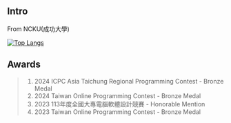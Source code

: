 
## Intro
From NCKU(成功大學)
<!--
[![](https://github-readme-stats.vercel.app/api?username=Smallyuyu&count_private=true)](https://github.com/anuraghazra/github-readme-stats)
-->
[![Top Langs](https://github-readme-stats.vercel.app/api/top-langs/?username=Smallyuyu&layout=donut)](https://github.com/Smallyuyu/github-readme-stats)
<!--
[![Top Langs](https://github-readme-stats.vercel.app/api/top-langs/?username=Smallyuyu&layout=compact)](https://github.com/Smallyuyu/github-readme-stats)
-->
## Awards
> 1. 2024 ICPC Asia Taichung Regional Programming Contest - Bronze Medal
> 2. 2024 Taiwan Online Programming Contest - Bronze Medal
> 3. 2023 113年度全國大專電腦軟體設計競賽 - Honorable Mention
> 4. 2023 Taiwan Online Programming Contest - Bronze Medal
<!--
## C++
> 1. [21點撲克牌遊戲](https://github.com/Smallyuyu/Black-Jack-Cplusplus/tree/main)
> 2. [SokoBan倉庫番](https://github.com/Smallyuyu/Sokoban)
> 3. [列印撲克牌](https://github.com/Smallyuyu/PrintPokerCard/tree/main)

## C#
1. [視窗程式設計](https://github.com/Smallyuyu/WINDOW-PROGRAMMING-Csharp)
> 1. [購物車系統(1-2)](https://github.com/Smallyuyu/WINDOW-PROGRAMMING-Csharp/tree/main/WEEK2/H24121133_practice_1_2)
> 2. [成績計算機(2-1)](https://github.com/Smallyuyu/WINDOW-PROGRAMMING-Csharp/tree/main/WEEK3/H24121133_practice_2_1)
> 3. [躲鬼遊戲(2-2)](https://github.com/Smallyuyu/WINDOW-PROGRAMMING-Csharp/tree/main/WEEK3/H24121133_practice_2_2)
> 4. [AI算命系統(3-1)](https://github.com/Smallyuyu/WINDOW-PROGRAMMING-Csharp/tree/main/Week5/H24121133_practice_3_1)
> 5. [社員資料登錄系統(3-2)](https://github.com/Smallyuyu/WINDOW-PROGRAMMING-Csharp/tree/main/Week5/H24121133_practice_3_2)
<!--
**Smallyuyu/Smallyuyu** is a ✨ _special_ ✨ repository because its `README.md` (this file) appears on your GitHub profile.

Here are some ideas to get you started:

- 🔭 I’m currently working on ...
- 🌱 I’m currently learning ...
- 👯 I’m looking to collaborate on ...
- 🤔 I’m looking for help with ...
- 💬 Ask me about ...
- 📫 How to reach me: ...
- 😄 Pronouns: ...
- ⚡ Fun fact: ...
-->
